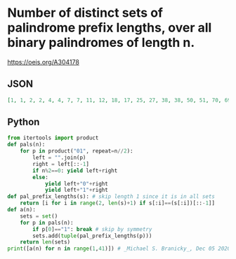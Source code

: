 # Number of distinct sets of palindrome prefix lengths, over all binary palindromes of length n\.
https://oeis.org/A304178
## JSON
```JSON
[1, 1, 2, 2, 4, 4, 7, 7, 11, 12, 18, 17, 25, 27, 38, 38, 50, 51, 70, 69, 92, 95, 122, 118, 151, 156, 197, 195, 244, 242, 305, 297, 369, 376, 456, 441, 536, 541, 658, 643, 767, 761, 920, 895, 1074, 1079, 1271, 1227, 1444, 1436, 1696, 1665, 1948, 1923, 2258, 2190]
```
## Python
```Python
from itertools import product
def pals(n):
    for p in product("01", repeat=n//2):
        left = "".join(p)
        right = left[::-1]
        if n%2==0: yield left+right
        else:
            yield left+"0"+right
            yield left+"1"+right
def pal_prefix_lengths(s): # skip length 1 since it is in all sets
    return [i for i in range(2, len(s)+1) if s[:i]==(s[:i])[::-1]]
def a(n):
    sets = set()
    for p in pals(n):
        if p[0]=="1": break # skip by symmetry
        sets.add(tuple(pal_prefix_lengths(p)))
    return len(sets)
print([a(n) for n in range(1,41)]) # _Michael S. Branicky_, Dec 05 2020
```
